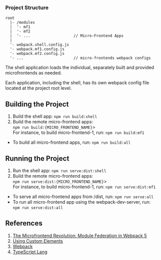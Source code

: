 ### Project Structure

```
root
  |- /modules
  |  '- mf1
  |  '- mf2
  |  '- ...                   // Micro-Frontend Apps
  |
  '- webpack.shell.config.js
  '- webpack.mf1.config.js
  '- webpack.mf2.config.js
  '- ...                      // micro-frontends webpack configs
```

The shell application loads the individual, separately built and provided microfrontends as needed.

Each application, including the shell, has its own webpack config file located at the project root level.

## Building the Project

1. Build the shell app: `npm run build:shell`
2. Build the remote micro-frontend apps:
    <br>`npm run build:{MICRO_FRONTEND_NAME}`>
    <br>For instance, to build micro-frontend-1, run: `npm run build:mf1`

* To build all micro-frontend apps, run: `npm run build:all`

## Running the Project

1. Run the shell app: `npm run serve:dist:shell`
2. Build the remote micro-frontend apps:
    <br>`npm run serve:dist:{MICRO_FRONTEND_NAME}`>
    <br>For instance, to build micro-frontend-1, run: `npm run serve:dist:mf1`

* To serve all micro-frontend apps from /dist, run: `npm run serve:all`
* To run all micro-frontend app using the webpack-dev-server, run:
   <br>`npm run serve:dist:all`


## References

1. [The Microfrontend Revolution: Module Federation in Webpack 5](https://www.angulararchitects.io/aktuelles/the-microfrontend-revolution-module-federation-in-webpack-5/)
2. [Using Custom Elements](https://developer.mozilla.org/en-US/docs/Web/Web_Components/Using_custom_elements)
3. [Webpack](https://webpack.js.org/)
4. [TypeScript Lang](https://www.typescriptlang.org/)
